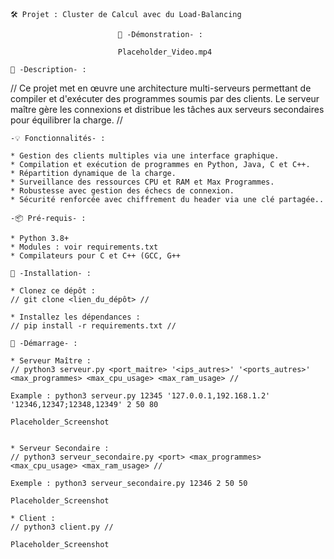 	🛠️ Projet : Cluster de Calcul avec du Load-Balancing

							🎥 -Démonstration- : 

							Placeholder_Video.mp4

	📜 -Description- :

// Ce projet met en œuvre une architecture multi-serveurs permettant de compiler et d'exécuter des programmes soumis par des clients. Le serveur maître gère les connexions et distribue les tâches aux serveurs secondaires pour équilibrer la charge. //

	-💡 Fonctionnalités- :

	* Gestion des clients multiples via une interface graphique.
	* Compilation et exécution de programmes en Python, Java, C et C++.
	* Répartition dynamique de la charge.
	* Surveillance des ressources CPU et RAM et Max Programmes.
	* Robustesse avec gestion des échecs de connexion.
	* Sécurité renforcée avec chiffrement du header via une clé partagée..

	-📦 Pré-requis- :

	* Python 3.8+
	* Modules : voir requirements.txt
	* Compilateurs pour C et C++ (GCC, G++

	🔧 -Installation- :

	* Clonez ce dépôt :
	// git clone <lien_du_dépôt> //

	* Installez les dépendances :
	// pip install -r requirements.txt //

	🚀 -Démarrage- :

	* Serveur Maître :
	// python3 serveur.py <port_maitre> '<ips_autres>' '<ports_autres>' <max_programmes> <max_cpu_usage> <max_ram_usage> //
	
	Example : python3 serveur.py 12345 '127.0.0.1,192.168.1.2' '12346,12347;12348,12349' 2 50 80

	Placeholder_Screenshot


	* Serveur Secondaire :
	// python3 serveur_secondaire.py <port> <max_programmes> <max_cpu_usage> <max_ram_usage> //
	
	Exemple : python3 serveur_secondaire.py 12346 2 50 50

	Placeholder_Screenshot

	* Client :
	// python3 client.py //

	Placeholder_Screenshot

	